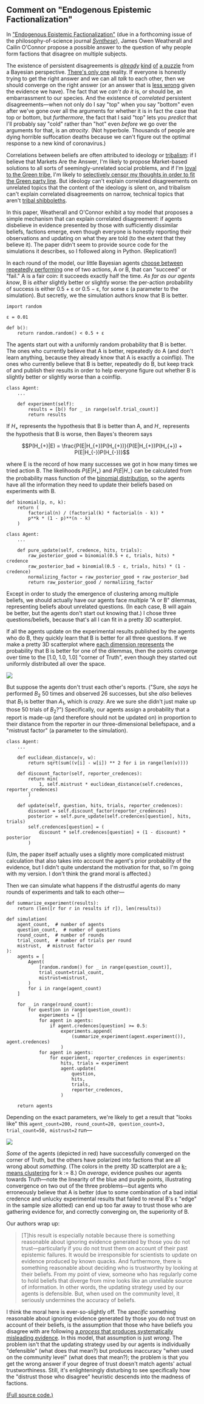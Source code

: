 ## Comment on "Endogenous Epistemic Factionalization"

In ["Endogenous Epistemic Factionalization"](https://arxiv.org/abs/1812.08131) (due in a forthcoming issue of the philosophy-of-science journal [_Synthese_](https://www.springer.com/journal/11229/)), James Owen Weatherall and Cailin O'Connor propose a possible answer to the question of why people form factions that disagree on multiple subjects.

The existence of persistent disagreements is [_already_](https://www.lesswrong.com/posts/NKECtGX4RZPd7SqYp/the-modesty-argument) [kind](https://www.lesswrong.com/posts/tKa9Lebyebf6a7P2o/the-rhythm-of-disagreement) [of](https://www.lesswrong.com/posts/gTTWRkSz474o7s4Dg/principles-of-disagreement) [a puzzle](https://ppe.mercatus.org/system/files/Are_Disagreements_Honest_-_WP.pdf) from a Bayesian perspective. [There's only one](https://genius.com/They-might-be-giants-one-everything-lyrics) reality. If everyone is honestly trying to get the right answer and we can all _talk_ to each other, then we should converge on the right answer (or an answer that is [less wrong](https://tvtropes.org/pmwiki/pmwiki.php/Main/TitleDrop) given the evidence we have). The fact that we _can't do it_ is, or should be, an embarrassment to our species. And the existence of _correlated_ persistent disagreements—when not only do I say "top" when you say "bottom" even after we've gone over all the arguments for whether it is in fact the case that top or bottom, but _furthermore_, the fact that I said "top" lets you _predict_ that I'll probably say "cold" rather than "hot" even _before_ we go over the arguments for that, is an _atrocity_. (Not hyperbole. Thousands of people are dying horrible suffocation deaths because we can't figure out the optimal response to a new kind of coronavirus.)

Correlations between beliefs are often attributed to ideology or [tribalism](https://slatestarcodex.com/2014/11/04/ethnic-tension-and-meaningless-arguments/): if I believe that Markets Are the Answer, I'm likely to propose Market-based solutions to all sorts of seemingly-unrelated social problems, and if I'm [loyal to the Green tribe](https://www.lesswrong.com/posts/6hfGNLf4Hg5DXqJCF/a-fable-of-science-and-politics), I'm likely to [selectively censor my thoughts in order to fit the Green party line](https://www.lesswrong.com/posts/DoPo4PDjgSySquHX8/heads-i-win-tails-never-heard-of-her-or-selective-reporting). But ideology can't explain correlated disagreements on unrelated topics that the content of the ideology is silent on, and tribalism can't explain correlated disagreements on narrow, technical topics that aren't [tribal shibboleths](https://slatestarcodex.com/2016/04/04/the-ideology-is-not-the-movement/).

In this paper, Weatherall and O'Connor exhibit a toy model that proposes a simple mechanism that can explain correlated disagreement: if agents disbelieve in evidence presented by those with sufficiently dissimilar beliefs, factions emerge, even though everyone is honestly reporting their observations and updating on what they are told (to the extent that they believe it). The paper didn't seem to provide source code for the simulations it describes, so I followed along in Python. (Replication!)

In each round of the model, our little Bayesian agents [choose between repeatedly performing](https://en.wikipedia.org/wiki/Multi-armed_bandit) one of two actions, A or B, that can "succeed" or "fail." A is a fair coin: it succeeds exactly half the time. _As far as our agents know_, B is _either_ slightly better or slightly worse: the per-action probability of success is either 0.5 + ɛ or 0.5 − ɛ, for some ɛ (a parameter to the simulation). But secretly, we the simulation authors know that B is better.

```
import random

ε = 0.01

def b():
    return random.random() < 0.5 + ε
```

The agents start out with a uniformly random probability that B is better. The ones who currently believe that A is better, repeatedly do A (and don't learn anything, because they already know that A is exactly a coinflip). The ones who currently believe that B is better, repeatedly do B, but keep track of and publish their results in order to help everyone figure out whether B is slightly better or slightly worse than a coinflip.

```
class Agent:
    ...

    def experiment(self):
        results = [b() for _ in range(self.trial_count)]
        return results
```

If $H_{+}$ represents the hypothesis that B is better than A, and $H_{-}$ represents the hypothesis that B is worse, then Bayes's theorem says

$$P(H_{+}|E) = \frac{P(E|H_{+})P(H_{+})}{P(E|H_{+})P(H_{+}) + P(E|H_{-})P(H_{-})}$$

where E is the record of how many successes we got in how many times we tried action B. The likelihoods $P(E|H_{+})$ and $P(E|H_{-})$ can be calculated from the probability mass function of the [binomial distribution](https://en.wikipedia.org/wiki/Binomial_distribution), so the agents have all the information they need to update their beliefs based on experiments with B.

```
def binomial(p, n, k):
    return (
        factorial(n) / (factorial(k) * factorial(n - k)) *
        p**k * (1 - p)**(n - k)
    )

class Agent:
    ...

    def pure_update(self, credence, hits, trials):
        raw_posterior_good = binomial(0.5 + ε, trials, hits) * credence
        raw_posterior_bad = binomial(0.5 - ε, trials, hits) * (1 - credence)
        normalizing_factor = raw_posterior_good + raw_posterior_bad
        return raw_posterior_good / normalizing_factor
```

Except in order to study the emergence of clustering among multiple beliefs, we should actually have our agents face _multiple_ "A or B" dilemmas, representing beliefs about unrelated questions. (In each case, B will again be better, but the agents don't start out knowing that.) I chose three questions/beliefs, because that's all I can fit in a pretty 3D scatterplot.

If all the agents update on the experimental results published by the agents who do B, they quickly learn that B is better for all three questions. If we make a pretty 3D scatterplot where [each dimension represents](https://www.lesswrong.com/posts/WBw8dDkAWohFjWQSk/the-cluster-structure-of-thingspace) the probability that B is better for one of the dilemmas, then the points converge over time to the [1.0, 1.0, 1.0] "corner of Truth", even though they started out uniformly distributed all over the space.

![](https://i.imgur.com/E61Hp4W.png)

But suppose the agents don't trust each other's reports. ("Sure, she _says_ he performed $B_2$ 50 times and observed 26 successes, but she _also_ believes that $B_1$ is better than $A_1$, which is _crazy_. Are we sure she didn't just make up those 50 trials of $B_2$?") Specifically, our agents assign a probability that a report is made-up (and therefore should not be updated on) in proportion to their distance from the reporter in our three-dimensional beliefspace, and a "mistrust factor" (a parameter to the simulation).

```
class Agent:
    ...

    def euclidean_distance(v, w):
        return sqrt(sum((v[i] - w[i]) ** 2 for i in range(len(v))))

    def discount_factor(self, reporter_credences):
        return min(
            1, self.mistrust * euclidean_distance(self.credences, reporter_credences)
        )

    def update(self, question, hits, trials, reporter_credences):
        discount = self.discount_factor(reporter_credences)
        posterior = self.pure_update(self.credences[question], hits, trials)
        self.credences[question] = (
            discount * self.credences[question] + (1 - discount) * posterior
        )
```

(Um, the paper itself actually uses a slightly more complicated mistrust calculation that also takes into account the agent's prior probability of the evidence, but I didn't quite understand the motivation for that, so I'm going with my version. I don't think the grand moral is affected.)

Then we can simulate what happens if the distrustful agents do many rounds of experiments and talk to each other—

```
def summarize_experiment(results):
    return (len([r for r in results if r]), len(results))

def simulation(
    agent_count,  # number of agents
    question_count,  # number of questions
    round_count,  # number of rounds
    trial_count,  # number of trials per round
    mistrust,  # mistrust factor
):
    agents = [
        Agent(
            [random.random() for _ in range(question_count)],
            trial_count=trial_count,
            mistrust=mistrust,
        )
        for i in range(agent_count)
    ]

    for _ in range(round_count):
        for question in range(question_count):
            experiments = []
            for agent in agents:
                if agent.credences[question] >= 0.5:
                    experiments.append(
                        (summarize_experiment(agent.experiment()), agent.credences)
                    )
            for agent in agents:
                for experiment, reporter_credences in experiments:
                    hits, trials = experiment
                    agent.update(
                        question,
                        hits,
                        trials,
                        reporter_credences,
                    )

    return agents
```

Depending on the exact parameters, we're likely to get a result that "looks like" this `agent_count=200, round_count=20, question_count=3, trial_count=50, mistrust=2` run—

![](https://i.imgur.com/hSD2pa1.png)

_Some_ of the agents (depicted in red) have successfully converged on the corner of Truth, but the others have polarized into factions that are all wrong about _something_. (The colors in the pretty 3D scatterplot are a [k-means clustering](https://en.wikipedia.org/wiki/K-means_clustering) for k := 8.) On _average_, evidence pushes our agents towards Truth—note the linearity of the blue and purple points, illustrating convergence on two out of the three problems—but agents who erroneously believe that A is better (due to some combination of a bad initial credence and unlucky experimental results that failed to reveal B's ε "edge" in the sample size allotted) can end up too far away to trust those who are gathering evidence for, and correctly converging on, the superiority of B.

Our authors wrap up: 

> [T]his result is especially notable because there is something reasonable about ignoring evidence generated by those you do not trust—particularly if you do not trust them on account of their past epistemic failures. It would be irresponsible for scientists to update on evidence produced by known quacks. And furthermore, there is something reasonable about deciding who is trustworthy by looking at their beliefs. From my point of view, someone who has regularly come to hold beliefs that diverge from mine looks like an unreliable source of information. In other words, the updating strategy used by our agents is defensible. But, when used on the community level, it seriously undermines the accuracy of beliefs.

I think the moral here is ever-so-slightly off. The _specific_ something reasonable about ignoring evidence generated by those you do not trust on account of their beliefs, is the assumption that those who have beliefs you disagree with are following [a _process_ that produces systematically misleading evidence](https://www.lesswrong.com/posts/fmA2GJwZzYtkrAKYJ/algorithms-of-deception). In this model, that assumption is just _wrong_. The problem isn't that the updating strategy used by our agents is individually "defensible" (what does that mean?) but produces inaccuracy "when used on the community level" (what does that mean?); the problem is that you get the wrong answer if your degree of trust doesn't match agents' actual trustworthiness. Still, it's enlighteningly disturbing to see specifically how the "distrust those who disagree" heuristic descends into the madness of factions.

[(Full source code.)](https://gist.github.com/zackmdavis/49539816ee1018e524a6f5a811b5b224)
